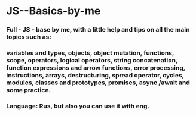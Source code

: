 # JS--Basics-by-me

### Full - JS - base by me, with a little help and tips on all the main topics such as:

### variables and types, objects, object mutation, functions, scope, operators, logical operators, string concatenation, function expressions and arrow functions, error processing, instructions, arrays, destructuring, spread operator, cycles, modules, classes and prototypes, promises, async /await and some practice.

### Language: Rus, but also you can use it with eng.
